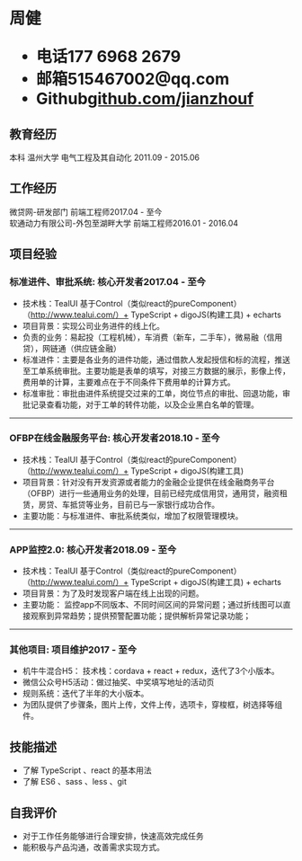 <h1>
  <span>周健</span>
  <ul>
    <li><span>电话</span>177 6968 2679</li>
    <li><span>邮箱</span>515467002@qq.com</li>
    <li><span>Github</span><a href="//github.com/jianzhouf" target="_blank">github.com/jianzhouf</a></li>
  </ul>
</h1>

## 教育经历
本科 温州大学 电气工程及其自动化 <span class="right">2011.09 - 2015.06</span>


## 工作经历
微贷网-研发部门 前端工程师<span class="right">2017.04 - 至今</span><br>
软通动力有限公司-外包至湖畔大学 前端工程师<span class="right">2016.01 - 2016.04</span>

## 项目经验
### 标准进件、审批系统<span class="role">:&nbsp;核心开发者</span><span class="right">2017.04 - 至今</span>
* 技术栈：TealUI 基于Control（类似react的pureComponent）（http://www.tealui.com/）+ TypeScript + digoJS(构建工具) + echarts
* 项目背景：实现公司业务进件的线上化。
* 负责的业务：易起投（工程机械），车消费（新车，二手车），微易融（信用贷），网链通（供应链金融）
* 标准进件：主要是各业务的进件功能，通过借款人发起授信和标的流程，推送至工单系统审批。主要功能是表单的填写，对接三方数据的展示，影像上传，费用单的计算，主要难点在于不同条件下费用单的计算方式。
* 标准审批：审批由进件系统提交过来的工单，岗位节点的审批、回退功能，审批记录查看功能，对于工单的转件功能，以及企业黑白名单的管理。

---

### OFBP在线金融服务平台<span class="role">:&nbsp;核心开发者</span><span class="right">2018.10 - 至今</span>
* 技术栈：TealUI 基于Control（类似react的pureComponent）（http://www.tealui.com/）+ TypeScript + digoJS(构建工具) 
* 项目背景：针对没有开发资源或者能力的金融企业提供在线金融商务平台（OFBP）进行一些通用业务的处理，目前已经完成信用贷，通用贷，融资租赁，房贷、车抵贷等业务，目前已与一家银行成功合作。
* 主要功能：与标准进件、审批系统类似，增加了权限管理模块。

---

### APP监控2.0<span class="role">:&nbsp;核心开发者</span><span class="right">2018.09 - 至今</span>
* 技术栈：TealUI 基于Control（类似react的pureComponent）（http://www.tealui.com/）+ TypeScript + digoJS(构建工具) + echarts 
* 项目背景：为了及时发现客户端在线上出现的问题。
* 主要功能： 监控app不同版本、不同时间区间的异常问题；通过折线图可以直接观察到异常趋势；提供预警配置功能；提供解析异常记录功能；

---

### 其他项目<span class="role">:&nbsp;项目维护</span><span class="right">2017 - 至今</span>
* 机牛牛混合H5： 技术栈：cordava + react + redux，迭代了3个小版本。
* 微信公众号H5活动：做过抽奖、中奖填写地址的活动页
* 规则系统：迭代了半年的大小版本。
* 为团队提供了步骤条，图片上传，文件上传，选项卡，穿梭框，树选择等组件。


## 技能描述
* 了解 TypeScript 、react 的基本用法
* 了解 ES6 、sass 、less 、git

## 自我评价
* 对于工作任务能够进行合理安排，快速高效完成任务
* 能积极与产品沟通，改善需求实现方式。
